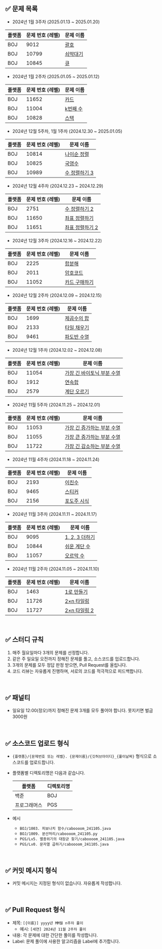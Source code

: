 ## **✅ 문제 목록**

- 2024년 1월 3주차 (2025.01.13 ~ 2025.01.20)

| 플랫폼 | 문제 번호 (레벨) | 문제 이름                                              |
| --- |--|----------------------------------------------------|
| BOJ | 9012 | [괄호](https://www.acmicpc.net/problem/9012)    |
| BOJ | 10799 | [쇠막대기](https://www.acmicpc.net/problem/10799)          |
| BOJ | 10845 | [큐](https://www.acmicpc.net/problem/10845) |

- 2024년 1월 2주차 (2025.01.05 ~ 2025.01.12)

| 플랫폼 | 문제 번호 (레벨) | 문제 이름                                              |
| --- |--|----------------------------------------------------|
| BOJ | 11652 | [카드](https://www.acmicpc.net/problem/11652)    |
| BOJ | 11004 | [k번째 수](https://www.acmicpc.net/problem/11004)          |
| BOJ | 10828 | [스택](https://www.acmicpc.net/problem/10828) |

- 2024년 12월 5주차, 1월 1주차 (2024.12.30 ~ 2025.01.05)

| 플랫폼 | 문제 번호 (레벨) | 문제 이름                                              |
| --- |--|----------------------------------------------------|
| BOJ | 10814 | [나이순 정렬](https://www.acmicpc.net/problem/10814)    |
| BOJ | 10825 | [국영수](https://www.acmicpc.net/problem/10825)          |
| BOJ | 10989 | [수 정렬하기 3](https://www.acmicpc.net/problem/10989) |

- 2024년 12월 4주차 (2024.12.23 ~ 2024.12.29)

| 플랫폼 | 문제 번호 (레벨) | 문제 이름                                   |
| --- |--|-----------------------------------------|
| BOJ | 2751 | [수 정렬하기 2](https://www.acmicpc.net/problem/2751) |
| BOJ | 11650 | [좌표 정렬하기](https://www.acmicpc.net/problem/11650) |
| BOJ | 11651 | [좌표 정렬하기 2](https://www.acmicpc.net/problem/11651) |

- 2024년 12월 3주차 (2024.12.16 ~ 2024.12.22)

| 플랫폼 | 문제 번호 (레벨) | 문제 이름                                   |
| --- |--|-----------------------------------------|
| BOJ | 2225 | [합분해](https://www.acmicpc.net/problem/2225) |
| BOJ | 2011 | [암호코드](https://www.acmicpc.net/problem/2011) |
| BOJ | 11052 | [카드 구매하기](https://www.acmicpc.net/problem/11052) |

- 2024년 12월 2주차 (2024.12.09 ~ 2024.12.15)

| 플랫폼 | 문제 번호 (레벨) | 문제 이름                                   |
| --- |--|-----------------------------------------|
| BOJ | 1699 | [제곱수의 합](https://www.acmicpc.net/problem/1699) |
| BOJ | 2133 | [타일 채우기](https://www.acmicpc.net/problem/2133) |
| BOJ | 9461 | [파도반 수열](https://www.acmicpc.net/problem/9461) |

- 2024년 12월 1주차 (2024.12.02 ~ 2024.12.08)

| 플랫폼 | 문제 번호 (레벨) | 문제 이름                                   |
| --- |--|-----------------------------------------|
| BOJ | 11054 | [가장 긴 바이토닉 부분 수열](https://www.acmicpc.net/problem/11054) |
| BOJ | 1912 | [연속합](https://www.acmicpc.net/problem/1912) |
| BOJ | 2579 | [계단 오르기](https://www.acmicpc.net/problem/2579) |

- 2024년 11월 5주차 (2024.11.25 ~ 2024.12.01)

| 플랫폼 | 문제 번호 (레벨) | 문제 이름                                   |
| --- |--|-----------------------------------------|
| BOJ | 11053 | [가장 긴 증가하는 부분 수열](https://www.acmicpc.net/problem/11053) |
| BOJ | 11055 | [가장 큰 증가하는 부분 수열](https://www.acmicpc.net/problem/11055) |
| BOJ | 11722 | [가장 긴 감소하는 부분 수열](https://www.acmicpc.net/problem/11722) |

- 2024년 11월 4주차 (2024.11.18 ~ 2024.11.24)

| 플랫폼 | 문제 번호 (레벨) | 문제 이름                                          |
| --- |--|------------------------------------------------|
| BOJ | 2193 | [이친수](https://www.acmicpc.net/problem/2193)    |
| BOJ | 9465 | [스티커](https://www.acmicpc.net/problem/9465)    |
| BOJ | 2156 | [포도주 시식](https://www.acmicpc.net/problem/2156) |

- 2024년 11월 3주차 (2024.11.11 ~ 2024.11.17)

| 플랫폼 | 문제 번호 (레벨) | 문제 이름                                               |
| --- |------------|-----------------------------------------------------|
| BOJ | 9095       | [1, 2, 3 더하기](https://www.acmicpc.net/problem/9095) |
| BOJ | 10844      | [쉬운 계단 수](https://www.acmicpc.net/problem/10844)    |
| BOJ | 11057      | [오르막 수](https://www.acmicpc.net/problem/11057)      |

- 2024년 11월 2주차 (2024.11.05 ~ 2024.11.10)

| 플랫폼 | 문제 번호 (레벨) | 문제 이름 |
| --- | --- | --- |
| BOJ | 1463 | [1로 만들기](https://www.acmicpc.net/problem/1463) |
| BOJ | 11726 | [2×n 타일링](https://www.acmicpc.net/problem/11726) |
| BOJ | 11727 | [2×n 타일링 2](https://www.acmicpc.net/problem/11727) |

<br>

## **✅ 스터디 규칙**

1. 매주 월요일마다 3개의 문제를 선정합니다.
2. 같은 주 일요일 오전까지 정해진 문제를 풀고, 소스코드를 업로드합니다.
3. 3개의 문제를 모두 정답 판정 받으면, Pull Request를 올립니다.
4. 코드 리뷰는 자유롭게 진행하며, 서로의 코드를 적극적으로 피드백합니다.
<br>

## ✅ 패널티

- 일요일 12:00(정오)까지 정해진 문제 3개를 모두 풀어야 합니다. 못지키면 벌금 3000원
<br>

## **✅ 소스코드 업로드 형식**

- `{플랫폼}/{문제번호 또는 레벨}. {문제이름}/{깃허브아이디}_{풀이날짜}`  형식으로 소스코드를 업로드합니다.
- 플랫폼별 디렉토리명은 다음과 같습니다.
    
    
    | 플랫폼 | 디렉토리명 |
    | --- | --- |
    | 백준 | BOJ |
    | 프로그래머스 | PGS |
- 예시
    - `BOJ/1003. 피보나치 함수/caboooom_241105.java`
    - `BOJ/1009. 분산처리/caboooom_241105.py`
    - `PGS/Lv5. 멸종위기의 대장균 찾기/caboooom_241105.java`
    - `PGS/Lv0. 문자열 곱하기/caboooom_241105.java`
<br>

## **✅ 커밋 메시지 형식**

- 커밋 메시지는 지정된 형식이 없습니다. 자유롭게 작성합니다.
<br>

## **✅ Pull Request 형식**

- 제목: `[{이름}] yyyy년 MM월 n주차 풀이`
    - 예시: `[세연] 2024년 11월 2주차 풀이`
- 내용: 각 문제에 대한 간단한 풀이를 작성합니다.
- Label: 문제 풀이에 사용한 알고리즘을 Label에 추가합니다.
